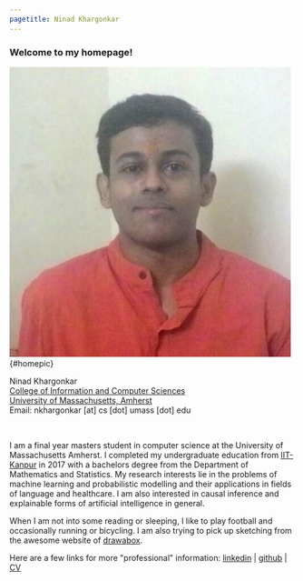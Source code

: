 ```yaml
---
pagetitle: Ninad Khargonkar
---
```


### Welcome to my homepage!

![home](./etc/ninad-01.jpg){#homepic}

Ninad Khargonkar  
[College of Information and Computer Sciences](https://www.cics.umass.edu/)  
[University of Massachusetts, Amherst](https://www.umass.edu/)  
Email: nkhargonkar [at] cs [dot] umass [dot] edu

</br>

I am a final year masters student in computer science at the University of Massachusetts Amherst. 
I completed my undergraduate education from [IIT-Kanpur](https://www.iitk.ac.in/) in 2017  with a 
bachelors degree from the Department of Mathematics and Statistics.
My research interests lie in the problems of machine learning and  probabilistic modelling and their 
applications in fields of language and healthcare. I am also interested in causal inference and 
explainable forms of artificial intelligence in general.

When I am not into some reading or sleeping, I like to play football 
and occasionally running or bicycling. I am also trying to pick up sketching from
the awesome website of [drawabox](https://drawabox.com/).

Here are a few links for more "professional" information:
[linkedin](https://www.linkedin.com/in/ninadkhargonkar/) |
[github](https://github.com/ninception) |
[CV](./etc/CV_NinadKhargonkar.pdf)

